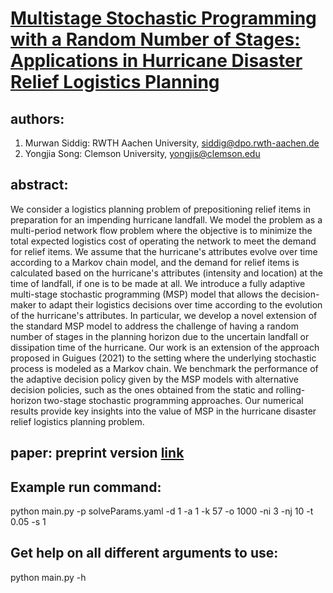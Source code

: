 # [Multistage Stochastic Programming with a Random Number of Stages: Applications in Hurricane Disaster Relief Logistics Planning](https://arxiv.org/pdf/2201.10678.pdf)
## authors:
  1. Murwan Siddig: RWTH Aachen University, [siddig@dpo.rwth-aachen.de](siddig@dpo.rwth-aachen.de)
  2. Yongjia Song: Clemson University, [yongjis@clemson.edu](yongjis@clemson.edu)
## abstract:
We consider a logistics planning problem of prepositioning relief items in preparation for an impending hurricane landfall. We model the problem as a multi-period network flow problem where the objective is to minimize the total expected logistics cost of operating the network to meet the demand for relief items. We assume that the hurricane's attributes evolve over time according to a Markov chain model, and the demand for relief items is calculated based on the hurricane's attributes (intensity and location) at the time of landfall, if one is to be made at all. We introduce a fully adaptive multi-stage stochastic programming (MSP) model that allows the decision-maker to adapt their logistics decisions over time according to the evolution of the hurricane's attributes. In particular, we develop a novel extension of the standard MSP model to address the challenge of having a random number of stages in the planning horizon due to the uncertain landfall or dissipation time of the hurricane. Our work is an extension of the approach proposed in Guigues (2021) to the setting where the underlying stochastic process is modeled as a Markov chain. We benchmark the performance of the adaptive decision policy given by the MSP models with alternative decision policies, such as the ones obtained from the static and rolling-horizon two-stage stochastic programming approaches. Our numerical results provide key insights into the value of MSP in the hurricane disaster relief logistics planning problem.

## paper: preprint version [link](https://arxiv.org/pdf/2201.10678.pdf)

## Example run command: 
python main.py -p solveParams.yaml -d 1 -a 1 -k 57 -o 1000 -ni 3 -nj 10 -t 0.05 -s 1

## Get help on all different arguments to use:
python main.py -h